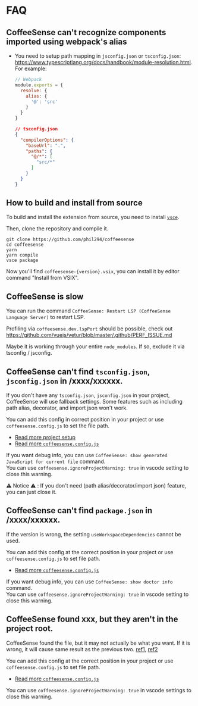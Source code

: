 # FAQ

## CoffeeSense can't recognize components imported using webpack's alias

- You need to setup path mapping in `jsconfig.json` or `tsconfig.json`: https://www.typescriptlang.org/docs/handbook/module-resolution.html. For example:

  ```js
  // Webpack
  module.exports = {
    resolve: {
      alias: {
        '@': 'src'
      }
    }
  }
  ```

  ```json
  // tsconfig.json
  {
    "compilerOptions": {
      "baseUrl": ".",
      "paths": {
        "@/*": [
          "src/*"
        ]
      }
    }
  }
  ```

## How to build and install from source

To build and install the extension from source, you need to install [`vsce`](https://code.visualstudio.com/docs/extensions/publish-extension).

Then, clone the repository and compile it.

```
git clone https://github.com/phil294/coffeesense
cd coffeesense
yarn
yarn compile
vsce package
```
  
Now you'll find `coffeesense-{version}.vsix`, you can install it by editor command "Install from VSIX".

## CoffeeSense is slow

You can run the command `CoffeeSense: Restart LSP (CoffeeSense Language Server)` to restart LSP.

Profiling via `coffeesense.dev.lspPort` should be possible, check out https://github.com/vuejs/vetur/blob/master/.github/PERF_ISSUE.md

Maybe it is working through your entire `node_modules`. If so, exclude it via tsconfig / jsconfig.

## CoffeeSense can't find `tsconfig.json`, `jsconfig.json` in /xxxx/xxxxxx.

If you don't have any `tsconfig.json`, `jsconfig.json` in your project,
CoffeeSense will use fallback settings. Some features such as including path alias, decorator, and import json won't work.

You can add this config in correct position in your project or use `coffeesense.config.js` to set the file path.

- [Read more project setup](/guide/setup.md#project-setup)
- [Read more `coffeesense.config.js`](/guide/setup.md#advanced)

If you want debug info, you can use `CoffeeSense: show generated JavaScript for current file` command.   
You can use `coffeesense.ignoreProjectWarning: true` in vscode setting to close this warning.

⚠️ Notice ⚠️ : If you don't need (path alias/decorator/import json) feature, you can just close it.

## CoffeeSense can't find `package.json` in /xxxx/xxxxxx.

If the version is wrong, the setting `useWorkspaceDependencies` cannot be used.

You can add this config at the correct position in your project or use `coffeesense.config.js` to set file path.

- [Read more `coffeesense.config.js`](/guide/setup.md#advanced)

If you want debug info, you can use `CoffeeSense: show doctor info` command.   
You can use `coffeesense.ignoreProjectWarning: true` in vscode setting to close this warning.

## CoffeeSense found xxx, but they aren\'t in the project root.
CoffeeSense found the file, but it may not actually be what you want.
If it is wrong, it will cause same result as the previous two. [ref1](/guide/FAQ.md#coffeesense-can-t-find-tsconfig-json-jsconfig-json-in-xxxx-xxxxxx), [ref2](/guide/FAQ.md#coffeesense-can-t-find-package-json-in-xxxx-xxxxxx)

You can add this config at the correct position in your project or use `coffeesense.config.js` to set file path.

- [Read more `coffeesense.config.js`](/guide/setup.md#advanced)

You can use `coffeesense.ignoreProjectWarning: true` in vscode settings to close this warning.

